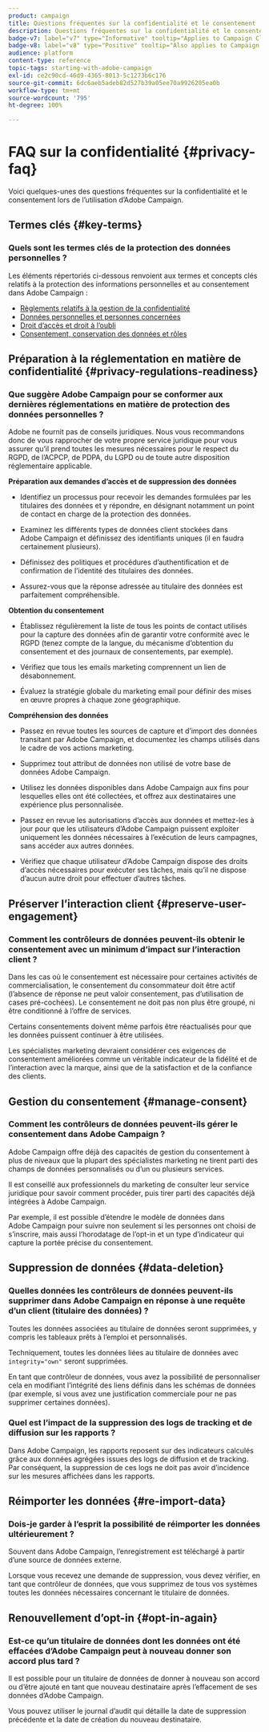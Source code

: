 ```yaml
---
product: campaign
title: Questions fréquentes sur la confidentialité et le consentement
description: Questions fréquentes sur la confidentialité et le consentement
badge-v7: label="v7" type="Informative" tooltip="Applies to Campaign Classic v7"
badge-v8: label="v8" type="Positive" tooltip="Also applies to Campaign v8"
audience: platform
content-type: reference
topic-tags: starting-with-adobe-campaign
exl-id: ce2c90cd-46d9-4365-8013-5c1273b6c176
source-git-commit: 6dc6aeb5adeb82d527b39a05ee70a9926205ea0b
workflow-type: tm+mt
source-wordcount: '795'
ht-degree: 100%

---
```


# FAQ sur la confidentialité {#privacy-faq}



Voici quelques-unes des questions fréquentes sur la confidentialité et le consentement lors de l’utilisation d’Adobe Campaign.

## Termes clés {#key-terms}

### Quels sont les termes clés de la protection des données personnelles ?

Les éléments répertoriés ci-dessous renvoient aux termes et concepts clés relatifs à la protection des informations personnelles et au consentement dans Adobe Campaign :

* [Règlements relatifs à la gestion de la confidentialité](../../platform/using/privacy-management.md#privacy-management-regulations)
* [Données personnelles et personnes concernées](../../platform/using/privacy-and-recommendations.md#personal-data)
* [Droit d’accès et droit à l’oubli](../../platform/using/privacy-management.md#right-access-forgotten)
* [Consentement, conservation des données et rôles](../../platform/using/privacy-management.md#consent-retention-roles)

## Préparation à la réglementation en matière de confidentialité {#privacy-regulations-readiness}

### Que suggère Adobe Campaign pour se conformer aux dernières réglementations en matière de protection des données personnelles ?

Adobe ne fournit pas de conseils juridiques. Nous vous recommandons donc de vous rapprocher de votre propre service juridique pour vous assurer qu’il prend toutes les mesures nécessaires pour le respect du RGPD, de l’ACPCP, de PDPA, du LGPD ou de toute autre disposition réglementaire applicable.

**Préparation aux demandes d’accès et de suppression des données**

* Identifiez un processus pour recevoir les demandes formulées par les titulaires des données et y répondre, en désignant notamment un point de contact en charge de la protection des données.

* Examinez les différents types de données client stockées dans Adobe Campaign et définissez des identifiants uniques (il en faudra certainement plusieurs).

* Définissez des politiques et procédures d’authentification et de confirmation de l’identité des titulaires des données.

* Assurez-vous que la réponse adressée au titulaire des données est parfaitement compréhensible.

**Obtention du consentement**

* Établissez régulièrement la liste de tous les points de contact utilisés pour la capture des données afin de garantir votre conformité avec le RGPD (tenez compte de la langue, du mécanisme d’obtention du consentement et des journaux de consentements, par exemple).

* Vérifiez que tous les emails marketing comprennent un lien de désabonnement.

* Évaluez la stratégie globale du marketing email pour définir des mises en œuvre propres à chaque zone géographique.

**Compréhension des données**

* Passez en revue toutes les sources de capture et d’import des données transitant par Adobe Campaign, et documentez les champs utilisés dans le cadre de vos actions marketing.

* Supprimez tout attribut de données non utilisé de votre base de données Adobe Campaign.

* Utilisez les données disponibles dans Adobe Campaign aux fins pour lesquelles elles ont été collectées, et offrez aux destinataires une expérience plus personnalisée.

* Passez en revue les autorisations d’accès aux données et mettez-les à jour pour que les utilisateurs d’Adobe Campaign puissent exploiter uniquement les données nécessaires à l’exécution de leurs campagnes, sans accéder aux autres données.

* Vérifiez que chaque utilisateur d’Adobe Campaign dispose des droits d’accès nécessaires pour exécuter ses tâches, mais qu’il ne dispose d’aucun autre droit pour effectuer d’autres tâches.

## Préserver l’interaction client {#preserve-user-engagement}

### Comment les contrôleurs de données peuvent-ils obtenir le consentement avec un minimum d’impact sur l’interaction client ?

Dans les cas où le consentement est nécessaire pour certaines activités de commercialisation, le consentement du consommateur doit être actif (l’absence de réponse ne peut valoir consentement, pas d’utilisation de cases pré-cochées). Le consentement ne doit pas non plus être groupé, ni être conditionné à l’offre de services.

Certains consentements doivent même parfois être réactualisés pour que les données puissent continuer à être utilisées.

Les spécialistes marketing devraient considérer ces exigences de consentement améliorées comme un véritable indicateur de la fidélité et de l’interaction avec la marque, ainsi que de la satisfaction et de la confiance des clients.

## Gestion du consentement {#manage-consent}

### Comment les contrôleurs de données peuvent-ils gérer le consentement dans Adobe Campaign ?

Adobe Campaign offre déjà des capacités de gestion du consentement à plus de niveaux que la plupart des spécialistes marketing ne tirent parti des champs de données personnalisés ou d’un ou plusieurs services.

Il est conseillé aux professionnels du marketing de consulter leur service juridique pour savoir comment procéder, puis tirer parti des capacités déjà intégrées à Adobe Campaign.

Par exemple, il est possible d’étendre le modèle de données dans Adobe Campaign pour suivre non seulement si les personnes ont choisi de s’inscrire, mais aussi l’horodatage de l’opt-in et un type d’indicateur qui capture la portée précise du consentement.

## Suppression de données {#data-deletion}

### Quelles données les contrôleurs de données peuvent-ils supprimer dans Adobe Campaign en réponse à une requête d’un client (titulaire des données) ?

Toutes les données associées au titulaire de données seront supprimées, y compris les tableaux prêts à l’emploi et personnalisés.

Techniquement, toutes les données liées au titulaire de données avec `integrity="own"` seront supprimées.

En tant que contrôleur de données, vous avez la possibilité de personnaliser cela en modifiant l’intégrité des liens définis dans les schémas de données (par exemple, si vous avez une justification commerciale pour ne pas supprimer certaines données).

### Quel est l’impact de la suppression des logs de tracking et de diffusion sur les rapports ?

Dans Adobe Campaign, les rapports reposent sur des indicateurs calculés grâce aux données agrégées issues des logs de diffusion et de tracking. Par conséquent, la suppression de ces logs ne doit pas avoir d’incidence sur les mesures affichées dans les rapports.

## Réimporter les données {#re-import-data}

### Dois-je garder à l’esprit la possibilité de réimporter les données ultérieurement ?

Souvent dans Adobe Campaign, l’enregistrement est téléchargé à partir d’une source de données externe.

Lorsque vous recevez une demande de suppression, vous devez vérifier, en tant que contrôleur de données, que vous supprimez de tous vos systèmes toutes les données nécessaires concernant le titulaire de données.

## Renouvellement d’opt-in {#opt-in-again}

### Est-ce qu’un titulaire de données dont les données ont été effacées d’Adobe Campaign peut à nouveau donner son accord plus tard ?

Il est possible pour un titulaire de données de donner à nouveau son accord ou d’être ajouté en tant que nouveau destinataire après l’effacement de ses données d’Adobe Campaign.

Vous pouvez utiliser le journal d’audit qui détaille la date de suppression précédente et la date de création du nouveau destinataire.
